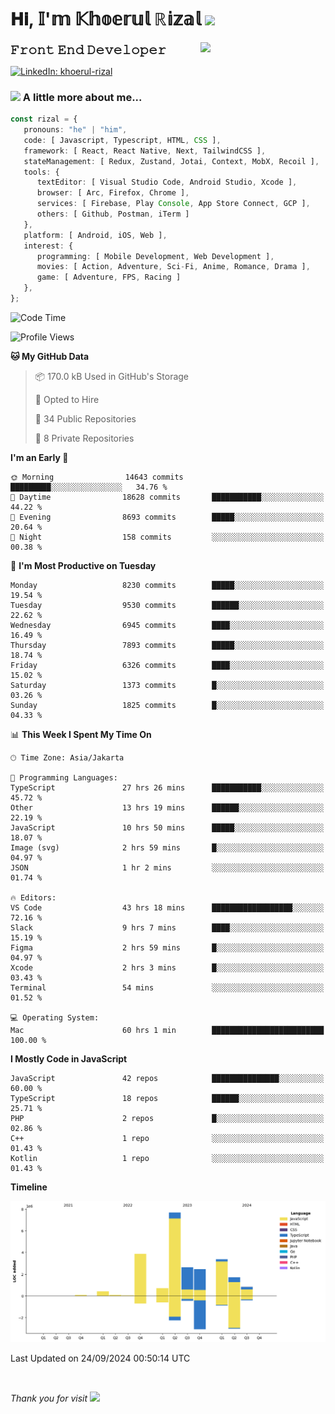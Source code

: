 <h1> 𝐇𝐢, 𝕀'𝕞 𝕂𝕙𝕠𝕖𝕣𝕦𝕝 ℝ𝕚𝕫𝕒𝕝 <img src="https://media.giphy.com/media/mGcNjsfWAjY5AEZNw6/giphy.gif" width="50"></h1>
<img align='right' src="https://media.giphy.com/media/v1.Y2lkPTc5MGI3NjExOWI2ajR2NGJubzBsZHFuaHMwajRrcDNsNXJwOG8yb3F0NjhkNXF4OSZlcD12MV9pbnRlcm5hbF9naWZfYnlfaWQmY3Q9cw/fkZukR450RQ1qnGaq9/giphy.gif" width="200">
<strong style="font-size:20px;">𝙵𝚛𝚘𝚗𝚝 𝙴𝚗𝚍 𝙳𝚎𝚟𝚎𝚕𝚘𝚙𝚎𝚛</strong>
</p></em>

[![LinkedIn: khoerul-rizal](https://img.shields.io/badge/khoerul--rizal-blue?style=flat-square&logo=Linkedin&logoColor=white&link=https://www.linkedin.com/in/khoerul-rizal/)](https://www.linkedin.com/in/khoerul-rizal/)

### <img src="https://media.giphy.com/media/VgCDAzcKvsR6OM0uWg/giphy.gif" width="50"> A little more about me...

```typescript
const rizal = {
   pronouns: "he" | "him",
   code: [ Javascript, Typescript, HTML, CSS ],
   framework: [ React, React Native, Next, TailwindCSS ],
   stateManagement: [ Redux, Zustand, Jotai, Context, MobX, Recoil ],
   tools: {
      textEditor: [ Visual Studio Code, Android Studio, Xcode ],
      browser: [ Arc, Firefox, Chrome ],
      services: [ Firebase, Play Console, App Store Connect, GCP ],
      others: [ Github, Postman, iTerm ]
   },
   platform: [ Android, iOS, Web ],
   interest: {
      programming: [ Mobile Development, Web Development ],
      movies: [ Action, Adventure, Sci-Fi, Anime, Romance, Drama ],
      game: [ Adventure, FPS, Racing ]
   },
};
```

<!--START_SECTION:waka-->
![Code Time](http://img.shields.io/badge/Code%20Time-1%2C143%20hrs%203%20mins-blue)

![Profile Views](http://img.shields.io/badge/Profile%20Views-0-blue)

**🐱 My GitHub Data** 

> 📦 170.0 kB Used in GitHub's Storage 
 > 
> 💼 Opted to Hire
 > 
> 📜 34 Public Repositories 
 > 
> 🔑 8 Private Repositories 
 > 
**I'm an Early 🐤** 

```text
🌞 Morning                14643 commits       █████████░░░░░░░░░░░░░░░░   34.76 % 
🌆 Daytime                18628 commits       ███████████░░░░░░░░░░░░░░   44.22 % 
🌃 Evening                8693 commits        █████░░░░░░░░░░░░░░░░░░░░   20.64 % 
🌙 Night                  158 commits         ░░░░░░░░░░░░░░░░░░░░░░░░░   00.38 % 
```
📅 **I'm Most Productive on Tuesday** 

```text
Monday                   8230 commits        █████░░░░░░░░░░░░░░░░░░░░   19.54 % 
Tuesday                  9530 commits        ██████░░░░░░░░░░░░░░░░░░░   22.62 % 
Wednesday                6945 commits        ████░░░░░░░░░░░░░░░░░░░░░   16.49 % 
Thursday                 7893 commits        █████░░░░░░░░░░░░░░░░░░░░   18.74 % 
Friday                   6326 commits        ████░░░░░░░░░░░░░░░░░░░░░   15.02 % 
Saturday                 1373 commits        █░░░░░░░░░░░░░░░░░░░░░░░░   03.26 % 
Sunday                   1825 commits        █░░░░░░░░░░░░░░░░░░░░░░░░   04.33 % 
```


📊 **This Week I Spent My Time On** 

```text
🕑︎ Time Zone: Asia/Jakarta

💬 Programming Languages: 
TypeScript               27 hrs 26 mins      ███████████░░░░░░░░░░░░░░   45.72 % 
Other                    13 hrs 19 mins      ██████░░░░░░░░░░░░░░░░░░░   22.19 % 
JavaScript               10 hrs 50 mins      █████░░░░░░░░░░░░░░░░░░░░   18.07 % 
Image (svg)              2 hrs 59 mins       █░░░░░░░░░░░░░░░░░░░░░░░░   04.97 % 
JSON                     1 hr 2 mins         ░░░░░░░░░░░░░░░░░░░░░░░░░   01.74 % 

🔥 Editors: 
VS Code                  43 hrs 18 mins      ██████████████████░░░░░░░   72.16 % 
Slack                    9 hrs 7 mins        ████░░░░░░░░░░░░░░░░░░░░░   15.19 % 
Figma                    2 hrs 59 mins       █░░░░░░░░░░░░░░░░░░░░░░░░   04.97 % 
Xcode                    2 hrs 3 mins        █░░░░░░░░░░░░░░░░░░░░░░░░   03.43 % 
Terminal                 54 mins             ░░░░░░░░░░░░░░░░░░░░░░░░░   01.52 % 

💻 Operating System: 
Mac                      60 hrs 1 min        █████████████████████████   100.00 % 
```

**I Mostly Code in JavaScript** 

```text
JavaScript               42 repos            ███████████████░░░░░░░░░░   60.00 % 
TypeScript               18 repos            ██████░░░░░░░░░░░░░░░░░░░   25.71 % 
PHP                      2 repos             █░░░░░░░░░░░░░░░░░░░░░░░░   02.86 % 
C++                      1 repo              ░░░░░░░░░░░░░░░░░░░░░░░░░   01.43 % 
Kotlin                   1 repo              ░░░░░░░░░░░░░░░░░░░░░░░░░   01.43 % 
```



**Timeline**

![Lines of Code chart](https://raw.githubusercontent.com/khoerulrizal/khoerulrizal/main/assets/bar_graph.png)


 Last Updated on 24/09/2024 00:50:14 UTC
<!--END_SECTION:waka-->
</details>
<br/>

<em>Thank you for visit</em> <img src="https://media.giphy.com/media/v1.Y2lkPTc5MGI3NjExcHdvNm1qZWtjaGw0ZjdwM3Z3NnY2dHlueTVuODBta2FiY20wM2YybSZlcD12MV9pbnRlcm5hbF9naWZfYnlfaWQmY3Q9cw/tV25tpdKqdFa9x81k2/giphy.gif" width="40">
